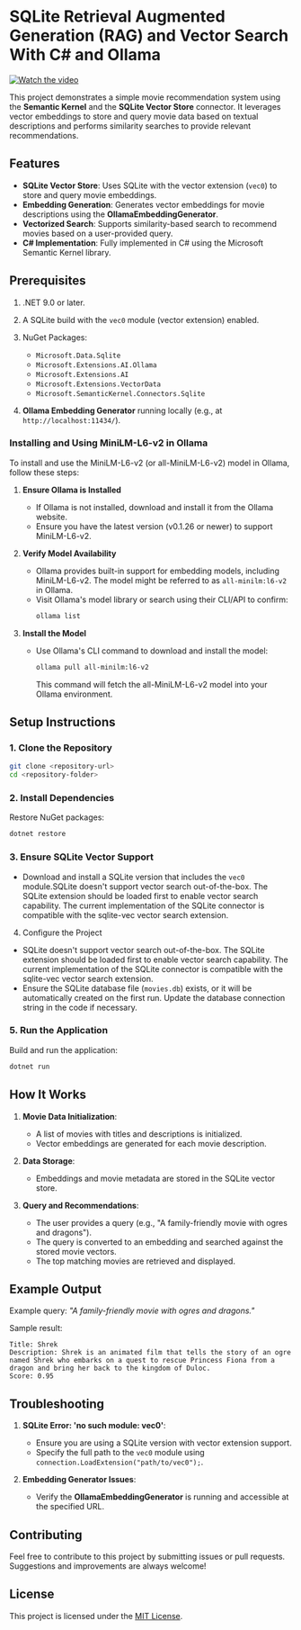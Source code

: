 
# SQLite Retrieval Augmented Generation (RAG) and Vector Search With C# and Ollama

[![Watch the video](https://img.youtube.com/vi/UjUVy0oB9YE/RAG.jpg)](https://youtu.be/UjUVy0oB9YE)


This project demonstrates a simple movie recommendation system using the **Semantic Kernel** and the **SQLite Vector Store** connector. It leverages vector embeddings to store and query movie data based on textual descriptions and performs similarity searches to provide relevant recommendations.

## Features

- **SQLite Vector Store**: Uses SQLite with the vector extension (`vec0`) to store and query movie embeddings.
- **Embedding Generation**: Generates vector embeddings for movie descriptions using the **OllamaEmbeddingGenerator**.
- **Vectorized Search**: Supports similarity-based search to recommend movies based on a user-provided query.
- **C# Implementation**: Fully implemented in C# using the Microsoft Semantic Kernel library.

## Prerequisites

1. .NET 9.0 or later.

2. A SQLite build with the `vec0` module (vector extension) enabled.

3. NuGet Packages:

   - `Microsoft.Data.Sqlite`
   - `Microsoft.Extensions.AI.Ollama`
   - `Microsoft.Extensions.AI`
   - `Microsoft.Extensions.VectorData`
   - `Microsoft.SemanticKernel.Connectors.Sqlite`

4. **Ollama Embedding Generator** running locally (e.g., at `http://localhost:11434/`).

### Installing and Using MiniLM-L6-v2 in Ollama

To install and use the MiniLM-L6-v2 (or all-MiniLM-L6-v2) model in Ollama, follow these steps:

1. **Ensure Ollama is Installed**

   - If Ollama is not installed, download and install it from the Ollama website.
   - Ensure you have the latest version (v0.1.26 or newer) to support MiniLM-L6-v2.

2. **Verify Model Availability**

   - Ollama provides built-in support for embedding models, including MiniLM-L6-v2. The model might be referred to as `all-minilm:l6-v2` in Ollama.
   - Visit Ollama's model library or search using their CLI/API to confirm:
     ```bash
     ollama list
     ```

3. **Install the Model**

   - Use Ollama's CLI command to download and install the model:
     ```bash
     ollama pull all-minilm:l6-v2
     ```
     This command will fetch the all-MiniLM-L6-v2 model into your Ollama environment.

## Setup Instructions

### 1. Clone the Repository

```bash
git clone <repository-url>
cd <repository-folder>
```

### 2. Install Dependencies

Restore NuGet packages:

```bash
dotnet restore
```

### 3. Ensure SQLite Vector Support

- Download and install a SQLite version that includes the `vec0` module.SQLite doesn't support vector search out-of-the-box. The SQLite extension should be loaded first to enable vector search capability. The current implementation of the SQLite connector is compatible with the sqlite-vec vector search extension.

4. Configure the Project

- SQLite doesn't support vector search out-of-the-box. The SQLite extension should be loaded first to enable vector search capability. The current implementation of the SQLite connector is compatible with the sqlite-vec vector search extension.
- Ensure the SQLite database file (`movies.db`) exists, or it will be automatically created on the first run. Update the database connection string in the code if necessary.

### 5. Run the Application

Build and run the application:

```bash
dotnet run
```

## How It Works

1. **Movie Data Initialization**:

   - A list of movies with titles and descriptions is initialized.
   - Vector embeddings are generated for each movie description.

2. **Data Storage**:

   - Embeddings and movie metadata are stored in the SQLite vector store.

3. **Query and Recommendations**:

   - The user provides a query (e.g., "A family-friendly movie with ogres and dragons").
   - The query is converted to an embedding and searched against the stored movie vectors.
   - The top matching movies are retrieved and displayed.

## Example Output

Example query: *"A family-friendly movie with ogres and dragons."*

Sample result:

```
Title: Shrek
Description: Shrek is an animated film that tells the story of an ogre named Shrek who embarks on a quest to rescue Princess Fiona from a dragon and bring her back to the kingdom of Duloc.
Score: 0.95
```

## Troubleshooting

1. **SQLite Error: 'no such module: vec0'**:

   - Ensure you are using a SQLite version with vector extension support.
   - Specify the full path to the `vec0` module using `connection.LoadExtension("path/to/vec0");`.

2. **Embedding Generator Issues**:

   - Verify the **OllamaEmbeddingGenerator** is running and accessible at the specified URL.

## Contributing

Feel free to contribute to this project by submitting issues or pull requests. Suggestions and improvements are always welcome!

## License

This project is licensed under the [MIT License](LICENSE).
